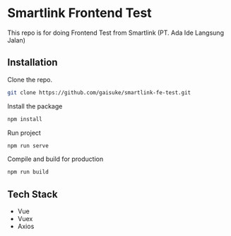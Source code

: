 # Smartlink Frontend Test

This repo is for doing Frontend Test from Smartlink (PT. Ada Ide Langsung Jalan)<br />

## Installation

Clone the repo.

```bash
git clone https://github.com/gaisuke/smartlink-fe-test.git
```

Install the package

```bash
npm install
```

Run project 

```bash
npm run serve
```

Compile and build for production

```bash
npm run build
```

## Tech Stack

- Vue
- Vuex
- Axios
